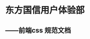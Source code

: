#                                            东方国信用户体验部

##                                                        ——前端css 规范文档



